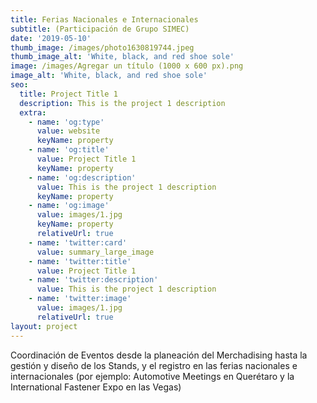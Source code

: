 ```yaml
---
title: Ferias Nacionales e Internacionales
subtitle: (Participación de Grupo SIMEC)
date: '2019-05-10'
thumb_image: /images/photo1630819744.jpeg
thumb_image_alt: 'White, black, and red shoe sole'
image: /images/Agregar un título (1000 x 600 px).png
image_alt: 'White, black, and red shoe sole'
seo:
  title: Project Title 1
  description: This is the project 1 description
  extra:
    - name: 'og:type'
      value: website
      keyName: property
    - name: 'og:title'
      value: Project Title 1
      keyName: property
    - name: 'og:description'
      value: This is the project 1 description
      keyName: property
    - name: 'og:image'
      value: images/1.jpg
      keyName: property
      relativeUrl: true
    - name: 'twitter:card'
      value: summary_large_image
    - name: 'twitter:title'
      value: Project Title 1
    - name: 'twitter:description'
      value: This is the project 1 description
    - name: 'twitter:image'
      value: images/1.jpg
      relativeUrl: true
layout: project
---
```


Coordinación de Eventos desde la planeación del Merchadising hasta
la gestión y diseño de los Stands, y el registro en las ferias nacionales
e internacionales (por ejemplo: Automotive Meetings en Querétaro y
la International Fastener Expo en las Vegas)

